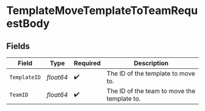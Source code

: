 # TemplateMoveTemplateToTeamRequestBody


## Fields

| Field                                       | Type                                        | Required                                    | Description                                 |
| ------------------------------------------- | ------------------------------------------- | ------------------------------------------- | ------------------------------------------- |
| `TemplateID`                                | *float64*                                   | :heavy_check_mark:                          | The ID of the template to move to.          |
| `TeamID`                                    | *float64*                                   | :heavy_check_mark:                          | The ID of the team to move the template to. |